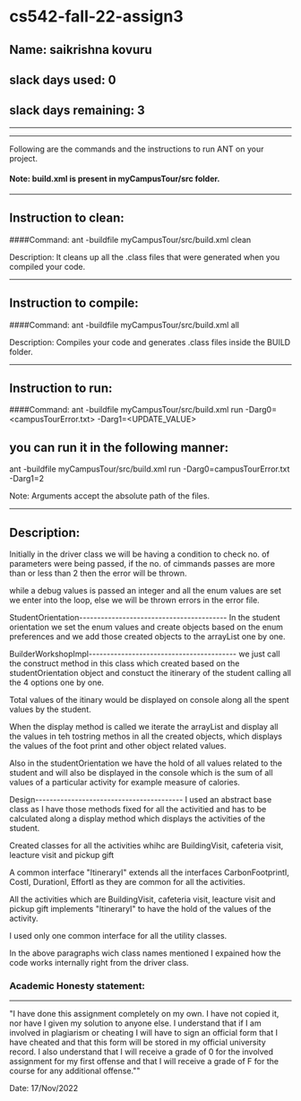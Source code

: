 # cs542-fall-22-assign3

## Name: saikrishna kovuru

## slack days used: 0

## slack days remaining: 3

---

---

Following are the commands and the instructions to run ANT on your project.

#### Note: build.xml is present in myCampusTour/src folder.

---

## Instruction to clean:

####Command: ant -buildfile myCampusTour/src/build.xml clean

Description: It cleans up all the .class files that were generated when you
compiled your code.

---

## Instruction to compile:

####Command: ant -buildfile myCampusTour/src/build.xml all

Description: Compiles your code and generates .class files inside the BUILD folder.

---

## Instruction to run:

####Command: ant -buildfile myCampusTour/src/build.xml run -Darg0=<campusTourError.txt> -Darg1=<UPDATE_VALUE>

## you can run it in the following manner:

ant -buildfile myCampusTour/src/build.xml run -Darg0=campusTourError.txt -Darg1=2

Note: Arguments accept the absolute path of the files.

---

## Description:

Initially in the driver class we will be having a condition to check no. of parameters were being passed, if the no. of cimmands passes are more than or less than 2 then the error will be thrown.

while a debug values is passed an integer and all the enum values are set we enter into the loop, else we will be thrown errors in the error file.

StudentOrientation-----------------------------------------
In the student orientation we set the enum values and create objects based on the enum preferences and we add those created objects to the arrayList one by one.

BuilderWorkshopImpl-----------------------------------------
we just call the construct method in this class which created based on the studentOrientation object and constuct the itinerary of the student calling all the 4 options one by one.

Total values of the itinary would be displayed on console along all the spent values by the student.

When the display method is called we iterate the arrayList and display all the values in teh tostring methos in all the created objects, which displays the values of the foot print and other object related values.

Also in the studentOrientation we have the hold of all values related to the student and will also be displayed in the console which is the sum of all values of a particular activity for example measure of calories.

Design-----------------------------------------
I used an abstract base class as I have those methods fixed for all the activitied and has to be calculated along a display method which displays the activities of the student.

Created classes for all the activities whihc are BuildingVisit, cafeteria visit, leacture visit and pickup gift

A common interface "ItineraryI" extends all the interfaces CarbonFootprintI, CostI, DurationI, EffortI as they are common for all the activities.

All the activities which are BuildingVisit, cafeteria visit, leacture visit and pickup gift implements "ItineraryI" to have the hold of the values of the activity.

I used only one common interface for all the utility classes.

In the above paragraphs wich class names mentioned I expained how the code works internally right from the driver class.

### Academic Honesty statement:

---

"I have done this assignment completely on my own. I have not copied
it, nor have I given my solution to anyone else. I understand that if
I am involved in plagiarism or cheating I will have to sign an
official form that I have cheated and that this form will be stored in
my official university record. I also understand that I will receive a
grade of 0 for the involved assignment for my first offense and that I
will receive a grade of F for the course for any additional
offense.""

Date: 17/Nov/2022
